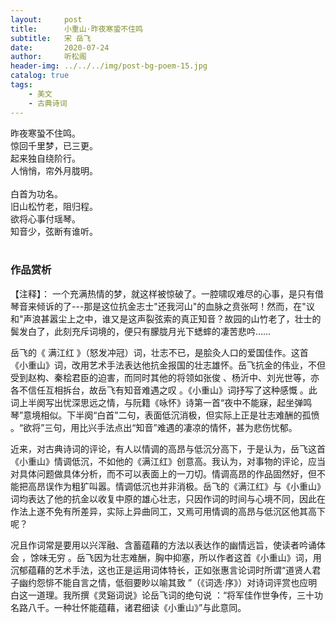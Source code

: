 ```yaml
---
layout:     post
title:      小重山·昨夜寒蛩不住鸣
subtitle:   宋 岳飞
date:       2020-07-24
author:     听松阁
header-img: ../../../img/post-bg-poem-15.jpg
catalog: true
tags:
    - 美文
    - 古典诗词
---
```



昨夜寒蛩不住鸣。<br>
惊回千里梦，已三更。<br>
起来独自绕阶行。<br>
人悄悄，帘外月胧明。<br>
<br>
白首为功名。<br>
旧山松竹老，阻归程。<br>
欲将心事付瑶琴。<br>
知音少，弦断有谁听。<br>
<br>

### 作品赏析
【注释】：
一个充满热情的梦，就这样被惊破了。一腔啸叹难尽的心事，是只有借琴音来倾诉的了---那是这位抗金志士"还我河山"的血脉之贲张呵！然而，在"议和"声浪甚嚣尘上之中，谁又是这声裂弦索的真正知音？故园的山竹老了，壮士的鬓发白了，此刻充斥词境的，便只有朦胧月光下蟋蟀的凄苦悲吟……

岳飞的《 满江红 》（怒发冲冠）词，壮志不已，是脍灸人口的爱国佳作。这首《小重山》词，改用艺术手法表达他抗金报国的壮志雄怀。岳飞抗金的伟业，不但受到赵构、秦桧君臣的迫害，而同时其他的将领如张俊 、杨沂中、刘光世等，亦各不信任互相拆台，故岳飞有知音难遇之叹 。《小重山》词抒写了这种感慨 。此词上半阕写出忧深思远之情，与阮籍《咏怀》诗第一首“夜中不能寐，起坐弹鸣琴”意境相似。下半阕“白首”二句，表面低沉消极，但实际上正是壮志难酬的孤愤 。“欲将”三句，用比兴手法点出“知音”难遇的凄凉的情怀，甚为悲伤忧郁。

近来，对古典诗词的评论，有人以情调的高昂与低沉分高下，于是认为，岳飞这首《小重山》情调低沉，不如他的《满江红》创意高。我认为，对事物的评论，应当对具体问题做具体分析，而不可以表面上的一刀切。情调高昂的作品固然好，但不能把高昂误作为粗犷叫嚣。情调低沉也并非消极。岳飞的《满江红》与《小重山》词均表达了他的抗金以收复中原的雄心壮志，只因作词的时间与心境不同，因此在作法上遂不免有所差异，实际上异曲同工，又焉可用情调的高昂与低沉区他其高下呢？

况且作词常是要用以兴浑融、含蓄蕴藉的方法以表达作的幽情远旨，使读者吟诵体会 ，馀味无穷 。岳飞因为壮志难酬，胸中抑塞，所以作者这首《小重山》词，用沉郁蕴藉的艺术手法，这也正是运用词体特长，正如张惠言论词时所谓“道贤人君子幽约怨悱不能自言之情，低徊要眇以喻其致 ”（《词选·序》）对诗词评赏也应明白这一道理。我所撰《灵谿词说》论岳飞词的绝句说 ：“将军佳作世争传，三十功名路八千。一种壮怀能蕴藉，诸君细读《小重山》”与此意同。

